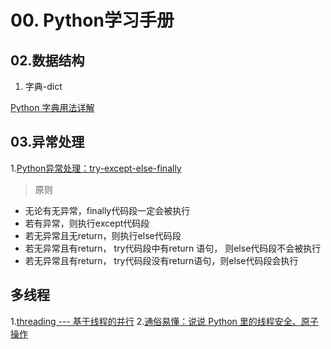 # 00. Python学习手册

## 02.数据结构
1. 字典-dict

[Python 字典用法详解](https://mp.weixin.qq.com/s?__biz=Mzg3ODUxOTA3Mg==&mid=2247489989&idx=1&sn=40cb57cff4711a93e16803c7ca798388&chksm=cf132f8af864a69cdd4559d2e4cff165dece2349b6bd7ef83ae6412e118799b25fa548185e39&scene=178&cur_album_id=1794715139066118146#rd)

## 03.异常处理
1.[Python异常处理：try-except-else-finally](https://zhuanlan.zhihu.com/p/360807803)
> 原则
- 无论有无异常，finally代码段一定会被执行
- 若有异常，则执行except代码段
- 若无异常且无return，则执行else代码段
- 若无异常且有return， try代码段中有return 语句， 则else代码段不会被执行
- 若无异常且有return， try代码段没有return语句，则else代码段会执行

## 多线程
1.[threading --- 基于线程的并行](https://docs.python.org/zh-cn/3.13//library/threading.html)
2.[通俗易懂：说说 Python 里的线程安全、原子操作](https://www.cnblogs.com/wongbingming/p/12892927.html)
